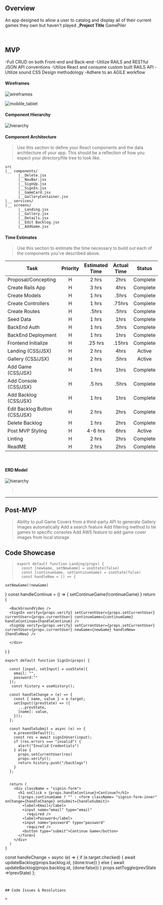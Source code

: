 <br>

## Overview

An app designed to allow a user to catalog and display all of their current games they own but haven't played
\_**Project Title**
GamePiler

<br>

## MVP

-Full CRUD on both Front-end and Back-end
-Utilize RAILS and RESTful JSON API conventions
-Utilize React and consume custom built RAILS API
-Utilize sound CSS Design methodology
-Adhere to an AGILE workflow
<br>

#### Wireframes

![wireframes](https://github.com/GundamMerlin/GamePiler/blob/main/assets/Wireframe.png)

![moblile_tablet](https://github.com/GundamMerlin/GamePiler/blob/main/assets/Wireframe_Mobile_Tablet.png)

#### Component Hierarchy

![hierarchy](https://raw.githubusercontent.com/GundamMerlin/GamePiler/main/assets/Hierarchy.png)

#### Component Architecture

> Use this section to define your React components and the data architecture of your app. This should be a reflection of how you expect your directory/file tree to look like.

```structure
src
|__ components/
      |__Delete.jsx
      |__NavBar.jsx
      |__SignUp.jsx
      |__SignIn.jsx
      |__GameCard.jsx
      |__GalleryContainer.jsx
|__ services/
|__ screens/
      |__Landing.jsx
      |__Gallery.jsx
      |__Details.jsx
      |__Edit Backlog.jsx
      |__AddGame.jsx

```

#### Time Estimates

> Use this section to estimate the time necessary to build out each of the components you've described above.

| Task                          | Priority | Estimated Time | Actual Time |  Status  |
| ----------------------------- | :------: | :------------: | :---------: | :------: |
| Proposal/Concepting           |    H     |     2 hrs      |    2hrs     | Complete |
| Create Rails App              |    H     |     3 hrs      |    4hrs     | Complete |
| Create Models                 |    H     |     1 hrs      |    .5hrs    | Complete |
| Create Controllers            |    H     |     1 hrs      |   .75hrs    | Complete |
| Create Routes                 |    H     |     .5hrs      |    .5hrs    | Complete |
| Seed Data                     |    H     |     1 hrs      |    1hrs     | Complete |
| BackEnd Auth                  |    H     |     1 hrs      |    .5hrs    | Complete |
| BackEnd Deployment            |    H     |     1 hrs      |    1hrs     | Complete |
| Frontend Initialize           |    H     |    .25 hrs     |   .15hrs    | Complete |
| Landing (CSS/JSX)             |    H     |     2 hrs      |    4hrs     |  Active  |
| Gallery (CSS/JSX)             |    H     |     2 hrs      |    .5hrs    |  Active  |
| Add Game (CSS/JSX)            |    H     |     1 hrs      |    1hrs     | Complete |
| Add Console (CSS/JSX)         |    H     |     .5 hrs     |    .5hrs    | Complete |
| Add Backlog (CSS/JSX)         |    H     |     1 hrs      |    1hrs     | Complete |
| Edit Backlog Button (CSS/JSX) |    H     |     2 hrs      |    2hrs     | Complete |
| Delete Backlog                |    H     |     1 hrs      |    2hrs     | Complete |
| Post MVP Styling              |    H     |    4-6 hrs     |    6hrs     |  Active  |
| Linting                       |    H     |     2 hrs      |    2hrs     | Complete |
| ReadME                        |    H     |     2 hrs      |    2hrs     | Complete |

<br>

#### ERD Model

![hierarchy](https://github.com/GundamMerlin/GamePiler/blob/main/assets/GamePiler_ERD.png)

> <br>

---

## Post-MVP

> Ability to pull Game Covers from a third-party API to generate Gallery Images automatically
> Add a search feature
> Add filtering method to tie games to specific consoles
> Add AWS feature to add game cover images from local storage

## Code Showcase

> ```
> export default function Landing(props) {
>   const [newGame, setNewGame] = useState(false)
>   const [continueGame, setContinueGame] = useState(false)
>   const handleNew = () => {
> ```

    setNewGame(!newGame)

}
const handleContinue = () => {
setContinueGame(!continueGame)
}
return (
<div className="landing-page-container">

      <BackGroundVideo />
      <SignIn verify={props.verify} setCurrentUser={props.setCurrentUser} currentUser={props.currentUser} continueGame={continueGame} handleContinue={handleContinue} />
      <SignUp verify={props.verify} setCurrentUser={props.setCurrentUser} currentUser={props.currentUser} newGame={newGame} handleNew={handleNew} />

      </div>

)
}

```
export default function SignIn(props) {

  const [input, setInput] = useState({
    email: "",
    password:""
  });
   const history = useHistory();

  const handleChange = (e) => {
    const { name, value } = e.target;
    setInput((prevState) => ({
      ...prevState,
      [name]: value,
    }));
  };

  const handleSubmit = async (e) => {
    e.preventDefault();
    const res = await signInUser(input);
    if (res.errors === "invalid") {
      alert("Invalid Credentials")
    } else {
      props.setCurrentUser(res)
      props.verify();
      return history.push("/backlogs")
    }
  };


  return (
    <div className = "signin-form">
      <h1 onClick = {props.handleContinue}>Continue?</h1>
      {!props.continueGame ? "" : <form className= "signin-form-inner" onChange={handleChange} onSubmit={handleSubmit}>
        <label>Email</label>
        <input name="email" type="email"
          required />
        <label>Password</label>
        <input name="password" type="password"
          required />
        <button type="submit">Continue Game</button>
      </form>}
    </div>
  )
}

```

const handleChange = async (e) => {
if (e.target.checked) {
await updateBacklog(props.backlog.id, {done:true})
} else {
await updateBacklog(props.backlog.id, {done:false})
}
props.setToggle(prevState =>!prevState)
};

```


## Code Issues & Resolutions

>
```
